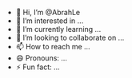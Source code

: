 - 👋 Hi, I’m @AbrahLe
- 👀 I’m interested in ...
- 🌱 I’m currently learning ...
- 💞️ I’m looking to collaborate on ...
- 📫 How to reach me ...
- 😄 Pronouns: ...
- ⚡ Fun fact: ...

<!---
AbrahL/AbrahL is a ✨ special ✨ repository because its `README.md` (this file) appears on your GitHub profile.
You can click the Preview link to take a look at your changes.
--->
